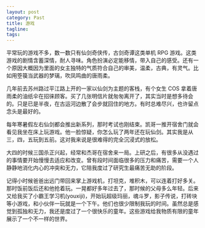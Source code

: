 ```yaml
---
layout: post
category: Past
title: 游戏
tagline:
tags: 
---
```


平常玩的游戏不多，数一数只有仙剑奇侠传，古剑奇谭这类单机 RPG 游戏。这类游戏的剧情含蓄深情，耐人寻味。角色扮演必定能移情，带入自己的感受。还有一个原因大概因为里面的女主独特的气质符合自己的审美，温柔，古典，有灵气。比如用箜篌当武器的梦璃，吹凤鸣曲的唐雨柔。

几年前去苏州路过平江路上开的一家以仙剑为主题的客栈，有个女生 COS 拿着唐雨柔的油纸伞在招徕顾客。买了几张明信片就匆匆离开了，其实当时是想多待会的。只是已是半夜，在古运河边散了会步就回住的地方。有时总难尽兴，也许留点念头是最好的。

每年寒暑假左右仙剑都会推出新系列，那时考试也刚结束。凯哥一推开宿舍门就会看见我坐在床上玩游戏。他一脸惊疑，你怎么玩了两年还在玩仙剑。其实我是从三，四，五玩到五前。这对我来说是很难得的完全沉浸式的放松。

大四的时候三国杀正兴起，经常和杰哥在宿舍来一局。上研之后，有很多从没遇过的事情要开始慢慢去适应和改变。曾有段时间面临很多的压力和痛苦，需要一个人静静地消化内心的冲突和无力，它陪我度过了研究生最痛苦无助的阶段。

记得小时候爸爸出远门带回来掌上游戏机，打坦克，堆积木，可以连着打好多关。那时饭前饭后还和他抢着玩。一晃都好多年过去了，那时候的父母多么年轻。后来又给我买了小霸王学习机(youxiji)，开始玩超级玛丽，魂斗罗，影子传说，打砖块等小游戏，和小伙伴一玩就是一个下午。他们也很少限制我玩的时间。虽然总是感觉到孤独和无力，我还是度过了一个很快乐的童年。这些游戏给我物质有限的童年展示了一个不一样的世界。